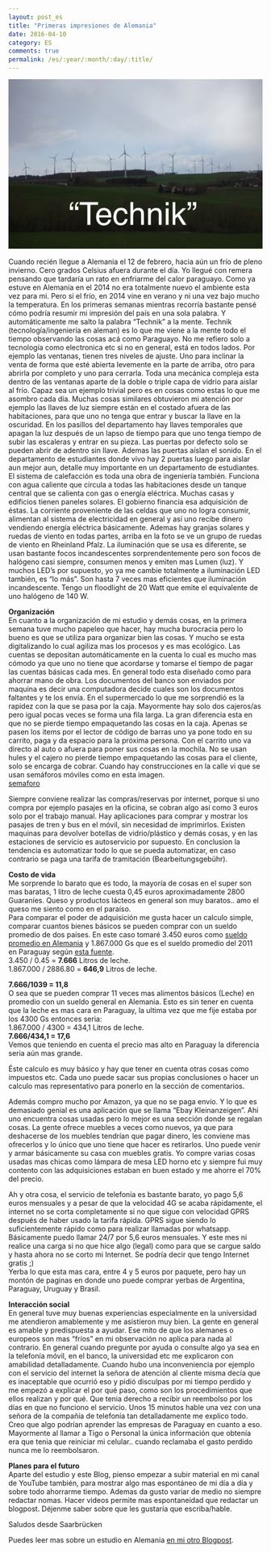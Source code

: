 ```yaml
---
layout: post_es
title: "Primeras impresiones de Alemania"
date: 2016-04-10
category: ES
comments: true
permalink: /es/:year/:month/:day/:title/
---
```


![germany](https://raw.githubusercontent.com/Karlheinzniebuhr/karlheinzniebuhr.github.io/master/ES/_posts/img/germany/technik.jpg)

Cuando recién llegue a Alemania el 12 de febrero, hacia aún un frío de pleno invierno. Cero grados Celsius afuera durante el día. Yo llegué con remera pensando que tardaría un rato en enfriarme del calor paraguayo. Como ya estuve en Alemania en el 2014 no era totalmente nuevo el ambiente esta vez para mi. Pero si el frío, en 2014 vine en verano y ni una vez bajo mucho la temperatura. 
En los primeras semanas mientras recorría bastante pensé cómo podría resumir mi impresión del país en una sola palabra. Y automáticamente me salto la palabra “Technik” a la mente. Technik (tecnología/ingeniería en aleman) es lo que me viene a la mente todo el tiempo observando las cosas acá como Paraguayo. No me refiero solo a tecnología como electronica etc si no en general, está en todos lados. Por ejemplo las ventanas, tienen tres niveles de ajuste. Uno para inclinar la venta de forma que esté abierta levemente en la parte de arriba, otro para abrirla por completo y uno para cerrarla. Toda una mecánica compleja esta dentro de las ventanas aparte de la doble o triple capa de vidrio para aislar al frío. Capaz sea un ejemplo trivial pero es en cosas como estas lo que me asombro cada día. Muchas cosas similares obtuvieron mi atención por ejemplo las llaves de luz siempre están en el costado afuera de las habitaciones, para que uno no tenga que entrar y buscar la llave en la oscuridad. En los pasillos del departamento hay llaves temporales que apagan la luz después de un lapso de tiempo para que uno tenga tiempo de subir las escaleras y entrar en su pieza. Las puertas por defecto solo se pueden abrir de adentro sin llave. Ademas las puertas aíslan el sonido. En el departamento de estudiantes donde vivo hay 2 puertas luego para aislar aun mejor aun, detalle muy importante en un departamento de estudiantes. El sistema de calefacción es toda una obra de ingeniería también. Funciona con agua caliente que circula a todas las habitaciones desde un tanque central que se calienta con gas o energía eléctrica. Muchas casas y edificios tienen paneles solares. El gobierno financia esa adquisición de éstas. La corriente proveniente de las celdas que uno no logra consumir, alimentan al sistema de electricidad en general y así uno recibe dinero vendiendo energía eléctrica básicamente. Ademas hay granjas solares y ruedas de viento en todas partes, arriba en la foto se ve un grupo de ruedas de viento en Rheinland Pfalz. La iluminación que se usa es diferente, se usan bastante focos incandescentes sorprendentemente pero son focos de halógeno casi siempre, consumen menos y emiten mas Lumen (luz). Y muchos LED’s por supuesto, yo ya me cambie totalmente a iluminación LED también, es “lo más”. Son hasta 7 veces mas eficientes que iluminación incandescente. Tengo un floodlight de 20 Watt que emite el equivalente de uno halógeno de 140 W.


**Organización**  
En cuanto a la organización de mi estudio y demás cosas, en la primera semana tuve mucho papeleo que hacer, hay mucha burocracia pero lo bueno es que se utiliza para organizar bien las cosas. Y mucho se esta digitalizando lo cual agiliza mas los procesos y es mas ecológico. Las cuentas se depositan automáticamente en la cuenta lo cual es mucho mas cómodo ya que uno no tiene que acordarse y tomarse el tiempo de pagar las cuentas básicas cada mes. En general todo esta diseñado como para ahorrar mano de obra. Los documentos del banco son enviados por maquina es decir una computadora decide cuales son los documentos faltantes y te los envía. En el supermercado lo que me sorprendió es la rapidez con la que se pasa por la caja. Mayormente hay solo dos cajeros/as pero igual pocas veces se forma una fila larga. La gran diferencia esta en que no se pierde tiempo empaquetando las cosas en la caja. Apenas se pasen los items por el lector de código de barras uno ya pone todo en su carrito, paga y da espacio para la próxima persona. Con el carrito uno va directo al auto o afuera para poner sus cosas en la mochila. No se usan hules y el cajero no pierde tiempo empaquetando las cosas para el cliente, solo se encarga de cobrar. 
Cuando hay construcciones en la calle vi que se usan semáforos móviles como en esta imagen.  
[semaforo](https://raw.githubusercontent.com/Karlheinzniebuhr/karlheinzniebuhr.github.io/master/ES/_posts/img/germany/semaforo.jpg)


Siempre conviene realizar las compras/reservas por internet, porque si uno compra por ejemplo pasajes en la oficina, se cobran algo así como 3 euros solo por el trabajo manual. Hay aplicaciones para comprar y mostrar los pasajes de tren y bus en el móvil, sin necesidad de imprimirlos. 
Existen maquinas para devolver botellas de vidrio/plástico y demás cosas, y en las estaciones de servicio es autoservicio por supuesto. En conclusion la tendencia es automatizar todo lo que se pueda automatizar, en caso contrario se paga una tarifa de tramitación (Bearbeitungsgebühr).

**Costo de vida**  
Me sorprende lo barato que es todo, la mayoría de cosas en el super son mas baratas, 1 litro de leche cuesta 0,45 euros aproximadamente 2800 Guaraníes. Queso y productos lácteos en general son muy baratos.. amo el queso me siento como en el paraíso.   
Para comparar el poder de adquisición me gusta hacer un calculo simple, comparar cuantos bienes básicos se pueden comprar con un sueldo promedio de dos países. En este caso tomaré 3.450 euros como [sueldo promedio en Alemania](https://www.absolventa.de/karriereguide/arbeitsentgelt/durchschnittsgehalt) y 1.867.000 Gs que es el sueldo promedio del 2011 en Paraguay según [esta fuente](http://www.tusalario.org/paraguay/Portada/salario/salarios-promedio).  
3.450 / 0.45 = **7.666** Litros de leche.  
1.867.000  / 2886.80 = **646,9** Litros de leche.  

**7.666/1039 = 11,8**    
O sea que se pueden comprar 11 veces mas alimentos básicos (Leche) en promedio con un sueldo general en Alemania. Esto es sin tener en cuenta que la leche es mas cara en Paraguay, la ultima vez que me fije estaba por los 4300 Gs entonces seria:  
1.867.000  / 4300 = 434,1 Litros de leche.  
**7.666/434,1 = 17,6**    
Vemos que teniendo en cuenta el precio mas alto en Paraguay la diferencia seria aún mas grande.

Éste calculo es muy básico y hay que tener en cuenta otras cosas como impuestos etc. Cada uno puede sacar sus propias conclusiones o hacer un calculo mas representativo para ponerlo en la sección de comentarios. 

Además compro mucho por Amazon, ya que no se paga envío. Y lo que es demasiado genial es una aplicación que se llama “Ebay Kleinanzeigen”. Ahi uno encuentra cosas usadas pero lo mejor es una sección donde se regalan cosas. La gente ofrece muebles a veces como nuevos, ya que para deshacerse de los muebles tendrían que pagar dinero, les conviene mas ofrecerlos y lo único que uno tiene que hacer es retirarlos. Uno puede venir y armar básicamente su casa con muebles gratis. Yo compre varias cosas usadas mas chicas como lámpara de mesa LED horno etc y siempre fui muy contento con las adquisiciones estaban en buen estado y me ahorre el 70% del precio. 

Ah y otra cosa, el servicio de telefonía es bastante barato, yo pago 5,6 euros mensuales y a pesar de que la velocidad 4G se acaba rápidamente, el internet no se corta completamente si no que sigue con velocidad GPRS después de haber usado la tarifa rápida. GPRS sigue siendo lo suficientemente rápido como para realizar llamadas por whatsapp. Básicamente puedo llamar 24/7 por 5,6 euros mensuales. Y este mes ni realice una carga si no que hice algo (legal) como para que se cargue saldo y hasta ahora no se corto mi Internet. Se podría decir que tengo Internet gratis ;)  
Yerba lo que esta mas cara, entre 4 y 5 euros por paquete, pero hay un montón de paginas en donde uno puede comprar yerbas de Argentina, Paraguay, Uruguay y Brasil.  

**Interacción social**  
En general tuve muy buenas experiencias especialmente en la universidad me atendieron amablemente y me asistieron muy bien. La gente en general es amable y predispuesta a ayudar. Ese mito de que los alemanes o europeos son mas “fríos” en mi observación no aplica para nada al contrario. En general cuando pregunte por ayuda o consulte algo ya sea en la telefonía móvil, en el banco, la universidad etc me explicaron con amabilidad detalladamente. Cuando hubo una inconveniencia por ejemplo con el servicio del internet la señora de atención al cliente misma decía que es inaceptable que ocurrió eso y pidió disculpas por mi tiempo perdido y me empezó a explicar el por qué paso, como son los procedimientos que ellos realizan y por qué. Que tenia derecho a recibir un reembolso por los días en que no funciono el servicio. Unos 15 minutos hable una vez con una señora de la compañía de telefonía tan detalladamente me explico todo. Creo que algo podrían aprender las empresas de Paraguay en cuanto a eso. Mayormente al llamar a Tigo o Personal la única información que obtenía era que tenia que reiniciar mi celular.. cuando reclamaba el gasto perdido nunca me lo reembolsaron. 

**Planes para el futuro**  
Aparte del estudio y este Blog, pienso empezar a subir material en mi canal de YouTube también, para mostrar algo mas espontáneo de mi día a día y sobre todo ahorrarme tiempo. Ademas da gusto variar de medio no siempre redactar nomas. Hacer videos permite mas espontaneidad que redactar un blogpost. 
Déjenme saber sobre que les gustaría que escriba/hable.

Saludos desde Saarbrücken  

Puedes leer mas sobre un estudio en Alemania [en mi otro Blogpost](karlheinzniebuhr.github.io/es/2015/12/27/apuntando-a-un-estudio-en-alemania/).